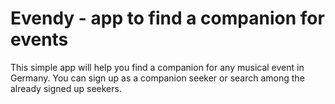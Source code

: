 
# Evendy - app to find a companion for events

This simple app will help you find a companion for any musical event in Germany. You can sign up as a companion seeker or search among the already signed up seekers.

